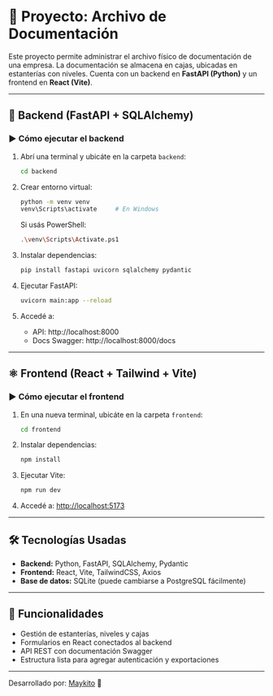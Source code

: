 # 📁 Proyecto: Archivo de Documentación

Este proyecto permite administrar el archivo físico de documentación de una empresa. La documentación se almacena en cajas, ubicadas en estanterías con niveles. Cuenta con un backend en **FastAPI (Python)** y un frontend en **React (Vite)**.

---

## 🐍 Backend (FastAPI + SQLAlchemy)

### ▶️ Cómo ejecutar el backend

1. Abrí una terminal y ubicáte en la carpeta `backend`:
   ```bash
   cd backend
   ```

2. Crear entorno virtual:
   ```bash
   python -m venv venv
   venv\Scripts\activate     # En Windows
   ```

   Si usás PowerShell:
   ```bash
   .\venv\Scripts\Activate.ps1
   ```

3. Instalar dependencias:
   ```bash
   pip install fastapi uvicorn sqlalchemy pydantic
   ```

4. Ejecutar FastAPI:
   ```bash
   uvicorn main:app --reload
   ```

5. Accedé a:
   - API: http://localhost:8000
   - Docs Swagger: http://localhost:8000/docs

---

## ⚛️ Frontend (React + Tailwind + Vite)

### ▶️ Cómo ejecutar el frontend

1. En una nueva terminal, ubicáte en la carpeta `frontend`:
   ```bash
   cd frontend
   ```

2. Instalar dependencias:
   ```bash
   npm install
   ```

3. Ejecutar Vite:
   ```bash
   npm run dev
   ```

4. Accedé a: [http://localhost:5173](http://localhost:5173)

---

## 🛠 Tecnologías Usadas

- **Backend:** Python, FastAPI, SQLAlchemy, Pydantic
- **Frontend:** React, Vite, TailwindCSS, Axios
- **Base de datos:** SQLite (puede cambiarse a PostgreSQL fácilmente)

---

## 📌 Funcionalidades

- Gestión de estanterías, niveles y cajas
- Formularios en React conectados al backend
- API REST con documentación Swagger
- Estructura lista para agregar autenticación y exportaciones

---

Desarrollado por: [Maykito](https://github.com/Maykito14) 🚀

